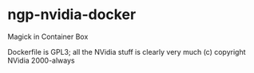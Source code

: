 # ngp-nvidia-docker
Magick in Container Box

Dockerfile is GPL3; all the NVidia stuff is clearly very much (c) copyright NVidia 2000-always
